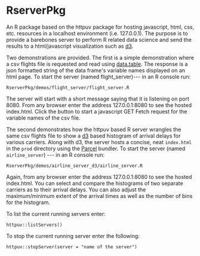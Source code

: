 # RserverPkg
An R package based on the httpuv package for hosting javascript, html, css, etc. resources in a localhost environment (i.e. 127.0.0.1).  The purpose is to provide a barebones  server to perform R related data science and send the results to a html/javascript visualization such as [d3](https://d3js.org/).  

Two demonstrations are provided. The first is a simple demonstration where a csv flights file is requested and read using [data.table](https://rdatatable.gitlab.io/data.table/). The response is a json formatted string of the data frame's variable names displayed on an html page. To start the server  (named flight_server)--- in an R console run: 

```
RserverPkg/demos/flight_server/flight_server.R
```

The server will start with a short message saying that it is listening on port 8080.  From any browser enter the address 127.0.0.1:8080 to see the hosted index.html. Click the button to start a javascript GET Fetch request for the variable names of the csv file.

The second demonstrates how the httpuv based R server wrangles the same csv flights file to show a [d3](https://github.com/d3/d3) based histogram of arrival delays for various carriers. Along with d3, the server hosts a concise, neat `index.html` in the `prod` directory using the [Parcel](https://parceljs.org/) bundler. To start the server (named `airline_server`) --- in an R console run:

```
RserverPkg/demos/airline_server_d3/airline_server.R
```

Again, from any browser enter the address 127.0.0.1:8080 to see the hosted index.html. You can select and compare the histograms of two separate carriers as to their arrival delays. You can also adjust the maximum/minimum extent of the arrival times as well as the number of bins for the histogram.

To list the current running servers enter:

```
httpuv::listServers()
```

To stop the current running server enter the following:

```
httpuv::stopServer(server = "name of the server")
```

